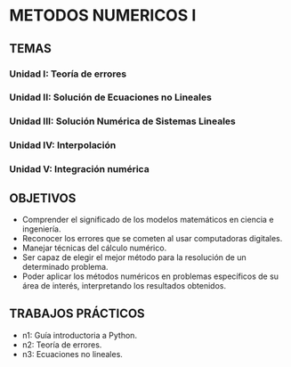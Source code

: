 # METODOS NUMERICOS I
## TEMAS
### Unidad I: Teoría de errores
### Unidad II: Solución de Ecuaciones no Lineales
### Unidad III: Solución Numérica de Sistemas Lineales
### Unidad IV: Interpolación
### Unidad V: Integración numérica

## OBJETIVOS
+ Comprender el significado de los modelos matemáticos en ciencia e ingeniería.
+ Reconocer los errores que se cometen al usar computadoras digitales.
+ Manejar técnicas del cálculo numérico.
+ Ser capaz de elegir el mejor método para la resolución de un determinado problema.
+ Poder aplicar los métodos numéricos en problemas específicos de su área de interés, interpretando los resultados obtenidos.

## TRABAJOS PRÁCTICOS
+ n1: Guía introductoria a Python.
+ n2: Teoría de errores.
+ n3: Ecuaciones no lineales.
